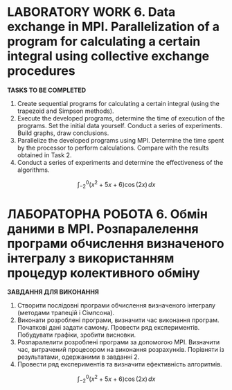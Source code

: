# LABORATORY WORK 6. Data exchange in MPI. Parallelization of a program for calculating a certain integral using collective exchange procedures

**TASKS TO BE COMPLETED**

1. Create sequential programs for calculating a certain integral (using the trapezoid and Simpson methods).
2. Execute the developed programs, determine the time of execution of the programs. Set the initial data yourself.
   Conduct a series of experiments. Build graphs, draw conclusions.
3. Parallelize the developed programs using MPI. Determine the time spent by the processor to perform calculations.
   Compare with the results obtained in Task 2.
4. Conduct a series of experiments and determine the effectiveness of the algorithms.

$$
\int_{-2}^{0} (x^2 + 5x + 6)\cos(2x) \,dx
$$


# ЛАБОРАТОРНА РОБОТА 6. Обмін даними в MPI. Розпаралелення програми обчислення визначеного інтегралу з використанням процедур колективного обміну

**ЗАВДАННЯ ДЛЯ ВИКОНАННЯ**

1. Створити послідовні програми обчислення визначеного інтегралу (методами трапецій і Сімпсона).
2. Виконати розроблені програми, визначити час виконання програм. Початкові дані задати самому. Провести ряд
   експериментів. Побудувати графіки, зробити висновки.
3. Розпаралелити розроблені програми за допомогою MPI. Визначити час, витрачений процесором на виконання розрахунків.
   Порівняти із результатами, одержаними в завданні 2.
4. Провести ряд експериментів та визначити ефективність алгоритмів.

$$
\int_{-2}^{0} (x^2 + 5x + 6)\cos(2x) \,dx
$$
